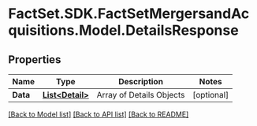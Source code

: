 # FactSet.SDK.FactSetMergersandAcquisitions.Model.DetailsResponse

## Properties

Name | Type | Description | Notes
------------ | ------------- | ------------- | -------------
**Data** | [**List&lt;Detail&gt;**](Detail.md) | Array of Details Objects | [optional] 

[[Back to Model list]](../README.md#documentation-for-models) [[Back to API list]](../README.md#documentation-for-api-endpoints) [[Back to README]](../README.md)

